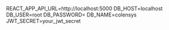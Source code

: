 REACT_APP_API_URL=http://localhost:5000
DB_HOST=localhost
DB_USER=root
DB_PASSWORD=
DB_NAME=colensys
JWT_SECRET=your_jwt_secret

